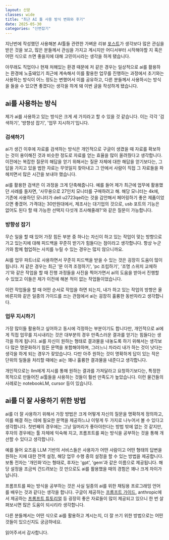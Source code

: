 ```yaml
---
layout: 산문
classes: wide
title: "최근 AI 툴 사용 방식 변화와 후기"
date: 2025-05-30
categories: "신변잡기"
---
```


지난번에 작성했던 사용해본 AI툴들 관련한 가벼운 리뷰
[포스트](https://kaestro.github.io/%EC%8B%A0%EB%B3%80%EC%9E%A1%EA%B8%B0/2025/04/19/%EC%B5%9C%EA%B7%BC-%EC%82%AC%EC%9A%A9%ED%95%9C-AI%ED%88%B4%EB%93%A4-%EB%AA%A9%EB%A1%9D.html)가
생각보다 많은 관심을 받은 것을 보고, 많은 분들께서 관심을 가지고 계시지만 어디서부터
시작해야할 지 혹은 어떤 식으로 쓰면 좋을지에 대해 고민이시라는 생각을 하게 됐습니다.

아무래도 직업이나 현재 처해있는 환경 때문에 저 같은 경우는 일상적으로 ai를 활용하는 환경에 노출돼있기
최근에 계속해서 이를 활용한 업무를 진행하는 과정에서 초기와는 사용하는 방식이 어느 정도는 변했어서
이를 공유하고, 다른 분들께서 사용하시는 방식을 들을 수 있으면 좋겠다는 생각을 하게 돼 이번 글을
작성하게 됐습니다.

## ai를 사용하는 방식

제가 ai를 사용하고 있는 방식은 크게 세 가지라고 할 수 있을 것 같습니다. 이는 각각
'검색하기', '방향성 잡기', '업무 지시하기'입니다.

### 검색하기

ai가 생긴 이후에 자료를 검색하는 방식은 개인적으로 구글이 생겼을 때 자료를 확보하는 것이 용이해진
것과 비슷한 정도로 자료를 얻는 효율을 많이 올려줬다고 생각합니다. 이전에는 복잡한 질문의 해답을
얻기 위해서는 질문 자체에 대한 해답을 얻기보다는, 그 답을 가지고 있을 법한 자료는 무엇일지
찾아내고 그 안에서 사람이 직접 그 자료들을 파헤치면서 많은 시간을 보내야 했습니다.

ai를 활용한 검색은 이 과정을 크게 단축해줍니다. 예를 들어 제가 최근에 업무에 활용했던 사례를
들자면, '사무용으로 27인치 모니터를 구매하려고 해. 해당 모니터는 4k에, 기존에 사용하던 모니터가
dell u2723qe라는 것을 감안해서 페어링하기 좋은 제품이었으면 좋겠어. 가격대는 30만원대에서,
제조사는 대기업의 것으로, usb 포트의 기능은 없어도 된다 할 때 가능한 선택지 다섯개 조사해줄래?'와
같은 질문이 가능합니다.

### 방향성 잡기

무슨 일을 할 때 있어 가장 힘든 부분 중 하나는 자신이 하고 있는 작업이 맞는 방향으로 가고 있는지에
대해 피드백을 꾸준히 받기가 힘들다는 점이라고 생각합니다. 항상 누군가와 함께 협업하는 사치를
누릴 수 있는 경우는 많지 않으니까요.

AI를 업무 파트너로 사용하면서 꾸준히 피드백을 받을 수 있는 것은 굉장히 도움이 많이 됩니다. 저 같은
경우는 최근 '문 이격 조정하기', 'pc 조립하기', '조명 스위치 교체하기'와 같은 작업을 할 때
진행 과정들을 사진을 찍어가면서 ai의 도움을 받아서 진행할 수 있었고 이들은 제가 이전에 해본
적이 없는 작업들이었습니다.

이런 작업들을 할 때 어떤 순서로 작업을 하면 되는지, 내가 하고 있는 작업의 방향은 올바른지와 같은
일종의 가이드를 쓰는 관점에서 ai는 굉장히 훌륭한 동반자라고 생각합니다.

### 업무 지시하기

가장 많이들 활용하고 싶어하고 동시에 걱정하는 부분이기도 합니다만, 개인적으로 ai에게 직접 업무를
지시내리는 것은 대부분의 경우 만족스러운 결과를 얻기는 힘들다는 생각을 하게 됩니다. ai를 자신이
원하는 형태로 결과물을 내놓도록 하기 위해서는 생각보다 많은 명문화하기 힘든 문맥을 포함해야하며,
그러느니 차라리 내가 하는 것이 낫다는 생각을 하게 되는 경우가 잦았습니다. 다만 아주 원하는 것이
명확하게 답이 있는 작은 단위의 일들을 처리할 때에는 ai는 꽤나 훌륭한 결과물을 내준다고 생각합니다.

개인적으로는 llm에게 지시를 통해 원하는 결과를 가져달라고 요청하기보다는, 특정한 목적으로 만들어진
ai툴들을 사용하는 것들이 훨씬 만족도가 높았습니다. 이런 물건들의 사례로는 notebookLM, cursor
등이 있습니다.

## ai를 더 잘 사용하기 위한 방법

ai를 더 잘 사용하기 위해서 가장 방법은 크게 어떻게 자신의 질문을 명확하게 정의하고, 이를 해결
하는 데에 필요한 문맥을 제공하느냐 이렇게 두 가지로 나누어서 볼 수 있다고 생각합니다. 첫번째의
경우에는 그냥 일머리가 좋아야한다는 방법 밖에 없는 것 같지만, 후자의 경우에는 툴 자체에 익숙해
지고, 프롬프트를 짜는 방식을 공부하는 것을 통해 개선할 수 있다고 생각합니다.

예를 들어 요즈음 LLM 기반의 서비스들은 사용자가 어떤 사람이고 어떤 형태의 답변을 원하는 지에
대한 전역 설정, 해당 업무 수행 중의 설정을 할 수 있는 방법을 제공합니다. 보통 전자는 '개인화'라는
형태로, 후자는 'gpt', 'gem'과 같은 이름으로 제공됩니다. 해당 설정을 조금씩 건드려보는 것 만으로도
ai를 활용했을 때의 경험은 꽤나 크게 차이가 납니다.

프롬프트를 짜는 방식을 공부하는 것은 사실 일종의 ai를 위한 채팅용 프로그래밍 언어를 배우는 것과
같다는 생각을 합니다. 구글이 제공하는 [프롬프트 가이드](https://services.google.com/fh/files/misc/gemini-for-google-workspace-prompting-guide-101.pdf),
anthropic에서 제공하는 [프롬프트 튜토리얼](https://github.com/anthropics/prompt-eng-interactive-tutorial)
등 굉장히 좋은 자료들이 많이 제공되고 있으니 한 번 살펴보시면 많은 도움이 되시리라 생각합니다.

다른 분들께서는 어떤 식으로 ai를 활용하고 계시는지, 더 잘 쓰기 위한 방법으로는 어떤 것들이
있으신지도 궁금하네요.

읽어주셔서 감사합니다.
